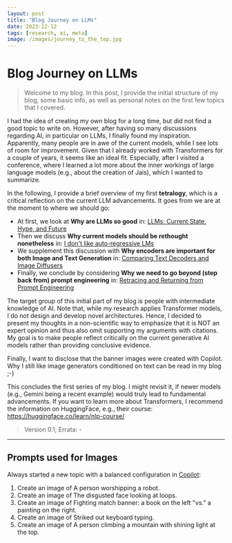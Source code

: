 ```yaml
---
layout: post
title: "Blog Journey on LLMs"
date: 2023-12-12
tags: [research, ai, meta]
image: /images/journey_to_the_top.jpg
---
```


# Blog Journey on LLMs

> Welcome to my blog. In this post, I provide the initial structure of my blog, some basic info, as well as personal notes on the first few topics that I covered. 

I had the idea of creating my own blog for a long time, but did not find a good topic to write on. However, after having so many discussions regarding AI, in particular on LLMs, I finally found my inspiration. Apparently, many people are in awe of the current models, while I see lots of room for improvement. 
Given that I already worked with Transformers for a couple of years, it seems like an ideal fit. Especially, after I visited a conference, where I learned a lot more about the inner workings of large language models (e.g., about the creation of Jais), which I wanted to summarize. 

In the following, I provide a brief overview of my first **tetralogy**, which is a critical reflection on the current LLM advancements. It goes from we are at the moment to where we should go:

- At first, we look at **Why are LLMs so good** in: [LLMs: Current State, Hype, and Future](/2023/09/14/llm-state.html)
- Then we discuss **Why current models should be rethought nonetheless** in: [I don't like auto-regressive LMs](/2023/09/29/autoregressive-dislike.html)
- We supplement this discussion with **Why encoders are important for both Image and Text Generation** in: [Comparing Text Decoders and Image Diffusers](/2023/11/21/text-decoders-v-image-diffusers.html)
- Finally, we conclude by considering **Why we need to go beyond (step back from) prompt engineering** in: [Retracing and Returning from Prompt Engineering](/2023/12/08/prompt-engineering.html)

The target group of this initial part of my blog is people with intermediate knowledge of AI. Note that, while my research applies Transformer models, I do not design and develop novel architectures. Hence, I decided to present my thoughts in a non-scientific way to emphasize that it is NOT an expert opinion and thus also omit supporting my arguments with citations. My goal is to make people reflect critically on the current generative AI models rather than providing conclusive evidence.

Finally, I want to disclose that the banner images were created with Copilot. Why I still like image generators conditioned on text can be read in my blog ;-)

This concludes the first series of my blog. I might revisit it, if newer models (e.g., Gemini being a recent example) would truly lead to fundamental advancements. If you want to learn more about Transformers, I recommend the information on HuggingFace, e.g., their course: https://huggingface.co/learn/nlp-course/

> Version 0.1; Errata: -

---

## Prompts used for Images

Always started a new topic with a balanced configuration in [Copilot](https://copilot.microsoft.com/):  

1. Create an image of A person worshipping a robot.
2. Create an image of The disgusted face looking at loops.
3. Create an image of Fighting match banner: a book on the left "vs." a painting on the right.
4. Create an image of Striked out keyboard typing.
5. Create an image of A person climbing a mountain with shining light at the top.
